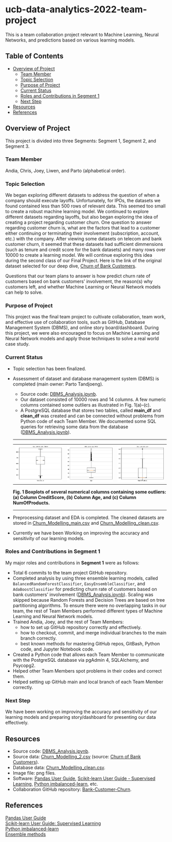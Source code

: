 # ucb-data-analytics-2022-team-project
This is a team collaboration project relevant to Machine Learning, Neural Networks, and predictions based on various learning models.

## Table of Contents

- [Overview of Project](#overview-of-project)
  - [Team Member](#team-member)
  - [Topic Selection](#topic-selection)
  - [Purpose of Project](#purpose-of-project)
  - [Current Status](#current-status)
  - [Roles and Contributions in Segment 1](#roles-and-contributions-in-segment-1)
  - [Next Step](#next-step)
- [Resources](#resources)
- [References](#references)

## Overview of Project

This project is divided into three Segments: Segment 1, Segment 2, and Segment 3.

### Team Member

Andia, Chris, Joey, Liwen, and Parto (alphabetical order).

### Topic Selection

We began exploring different datasets to address the question of when a company should execute layoffs. Unfortunately, for IPOs, the datasets we found contained less than 500 rows of relevant data. This seemed too small to create a robust machine learning model. We continued to explore different datasets regarding layoffs, but also began exploring the idea of creating a project regarding customer churn. One question to answer regarding customer churn is, what are the factors that lead to a customer either continuing or terminating their involvement (subscription, account, etc.) with the company. After viewing some datasets on telecom and bank customer churn, it seemed that these datasets had sufficient dimmensions (such as tenure and credit score for the bank datasets) and many rows over 10000 to create a learning model. We will continue exploring this idea during the second class of our Final Project. Here is the link of the original dataset selected for our deep dive, [Churn of Bank Customers](https://www.kaggle.com/datasets/mathchi/churn-for-bank-customers?resource=download).

Questions that our team plans to answer is how predict churn rate of customers based on bank customers' involvement, the reason(s) why customers left, and whether Machine Learning or Neural Network models can help to solve.

### Purpose of Project

This project was the final team project to cultivate collaboration, team work, and effective use of collaboration tools, such as GitHub, Database Management System (DBMS), and online story board/dashboard. During this project, we were also encouraged to focus on Machine Learning and Neural Network models and apply those techniques to solve a real world case study.

### Current Status

- Topic selection has been finalized.

- Assessment of dataset and database management system (DBMS) is completed (main owner: Parto Tandjoeng).
  - Source code: [DBMS_Analysis.ipynb](./DBMS_Analysis.ipynb).
  - Our dataset consisted of 10000 rows and 14 columns. A few numeric columns contained some outliers as illustrated in Fig. 1(a)&ndash;(c).
  - A PostgreSQL database that stores two tables, called **main_df** and **clean_df** was created and can be connected without problems from Python code of each Team Member. We documented some SQL queries for retrieving some data from the database ([DBMS_Analysis.ipynb](./DBMS_Analysis.ipynb)).

  <hr>
  <table><tr><td><img src='Data/CreditScore_boxplot.png' title='(a) Column CreditScore'></td><td><img src='Data/Age_boxplot.png' title='(b) Column Age'></td><td><img src='Data/NumOfProducts_boxplot.png' title='(c) Column NumOfProducts'></td></tr></table>

  **Fig. 1 Boxplots of several numerical columns containing some outliers: (a) Column CreditScore, (b) Column Age, and (c) Column NumOfProducts.**
  <hr>

- Preprocessing dataset and EDA is completed. The cleaned datasets are stored in [Churn_Modelling_main.csv](./Data/Churn_Modelling_main.csv) and [Churn_Modelling_clean.csv](./Data/Churn_Modelling_clean.csv).

- Currently we have been Working on improving the accuracy and sensitivity of our learning models.

### Roles and Contributions in Segment 1

My major roles and contributions in **Segment 1** were as follows:

- Total 6 commits to the team project GitHub repository.
- Completed analysis by using three ensemble learning models, called `BalancedRandomForestClassifier`, `EasyEnsembleClassifier`, and `AdaBoostClassifier` for predicting churn rate of customers based on bank customers' involvement ([DBMS_Analysis.ipynb](./DBMS_Analysis.ipynb)). Scaling was skipped because Random Forests and Decision Trees are based on tree partitioning algorithms. To ensure there were no overlapping tasks in our team, the rest of Team Members performed different types of Machine Learning and Neural Network models.
- Trained Andia, Joey, and the rest of Team Members:
  - how to set up GitHub repository correctly and effectively.
  - how to checkout, commit, and merge individual branches to the main branch correctly.
  - best known methods for mastering GitHub repos, GitBash, Python code, and Jupyter Notebook code.
- Created a Python code that allows each Team Member to communicate with the PostgreSQL database via pgAdmin 4, SQLAlchemy, and Psycopg2.
- Helped other Team Members spot problems in their codes and correct them.
- Helped setting up GitHub main and local branch of each Team Member correctly.

### Next Step

We have been working on improving the accuracy and sensitivity of our learning models and preparing story/dashboard for presenting our data effectively.

## Resources

- Source code: [DBMS_Analysis.ipynb](./DBMS_Analysis.ipynb).
- Source data: [Churn_Modelling_2.csv](./Resources/Churn_Modelling_2.csv) (source: [Churn of Bank Customers](https://www.kaggle.com/datasets/mathchi/churn-for-bank-customers?resource=download)).
- Database data: [Churn_Modelling_clean.csv](./Data/Churn_Modelling_clean.csv).
- Image file: png files.
- Software: [Pandas User Guide](https://pandas.pydata.org/pandas-docs/stable/user_guide/index.html#user-guide), [Scikit-learn User Guide - Supervised Learning](https://scikit-learn.org/stable/supervised_learning.html), [Python imbalanced-learn](https://pypi.org/project/imbalanced-learn/), etc.
- Collaboration GitHub repository: [Bank-Customer-Churn](https://github.com/chris820629/Bank-Customer-Churn).

## References

[Pandas User Guide](https://pandas.pydata.org/pandas-docs/stable/user_guide/index.html#user-guide)  
[Scikit-learn User Guide: Supervised Learning](https://scikit-learn.org/stable/supervised_learning.html)  
[Python imbalanced-learn](https://pypi.org/project/imbalanced-learn/)  
[Ensemble methods](https://imbalanced-learn.org/stable/references/ensemble.html#)  
